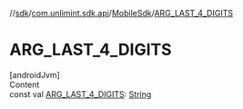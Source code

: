 //[sdk](../../../index.md)/[com.unlimint.sdk.api](../index.md)/[MobileSdk](index.md)/[ARG_LAST_4_DIGITS](-a-r-g_-l-a-s-t_4_-d-i-g-i-t-s.md)



# ARG_LAST_4_DIGITS  
[androidJvm]  
Content  
const val [ARG_LAST_4_DIGITS](-a-r-g_-l-a-s-t_4_-d-i-g-i-t-s.md): [String](https://kotlinlang.org/api/latest/jvm/stdlib/kotlin/-string/index.html)  



